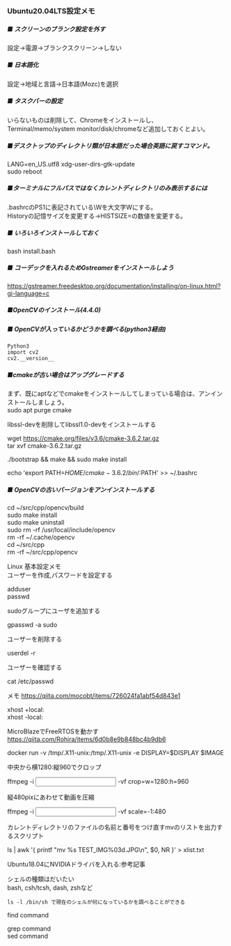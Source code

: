 ### Ubuntu20.04LTS設定メモ  
##### ■ スクリーンのブランク設定を外す  
設定→電源→ブランクスクリーン→しない  
  
##### ■ 日本語化  
設定→地域と言語→日本語(Mozc)を選択  
  
##### ■ タスクバーの設定  
いらないものは削除して、Chromeをインストールし、  
Terminal/memo/system monitor/disk/chromeなど追加しておくとよい。  
  
##### ■デスクトップのディレクトリ類が日本語だった場合英語に戻すコマンド。  
LANG=en_US.utf8 xdg-user-dirs-gtk-update  
sudo reboot  
  
##### ■ターミナルにフルパスではなくカレントディレクトリのみ表示するには  
.bashrcのPS1に表記されている\Wを大文字Wにする。  
Historyの記憶サイズを変更する→HISTSIZE=の数値を変更する。  
  
##### ■ いろいろインストールしておく  
bash install.bash  
  
##### ■ コーデックを入れるためGstreamerをインストールしよう  
  
https://gstreamer.freedesktop.org/documentation/installing/on-linux.html?gi-language=c  
  
##### ■OpenCVのインストール(4.4.0)  
  
##### ■ OpenCVが入っているかどうかを調べる(python3経由)  
```
Python3  
import cv2  
cv2.__version__  
```
  
##### ■cmakeが古い場合はアップグレードする  
  
まず、既にaptなどでcmakeをインストールしてしまっている場合は、アンインストールしましょう。  
sudo apt purge cmake  
  
libssl-devを削除してlibssl1.0-devをインストールする  
  
wget https://cmake.org/files/v3.6/cmake-3.6.2.tar.gz  
tar xvf cmake-3.6.2.tar.gz  
  
./bootstrap && make && sudo make install  
  
echo 'export PATH=$HOME/cmake-3.6.2/bin/:$PATH' >> ~/.bashrc  
  
##### ■ OpenCVの古いバージョンをアンインストールする  
  
cd ~/src/cpp/opencv/build  
sudo make install  
sudo make uninstall  
sudo rm -rf /usr/local/include/opencv  
rm -rf ~/.cache/opencv  
cd ~/src/cpp  
rm -rf ~/src/cpp/opencv  
  
Linux 基本設定メモ  
ユーザーを作成,パスワードを設定する  
  
adduser <user name>  
passwd <user name>  
  
sudoグループにユーザを追加する  
  
gpasswd -a <user name> sudo  
  
ユーザーを削除する  
  
userdel -r <user name>  
  
ユーザーを確認する  
  
cat /etc/passwd  
  
メモ https://qiita.com/mocobt/items/726024fa1abf54d843e1  
  
xhost +local:  
xhost -local:  

MicroBlazeでFreeRTOSを動かす https://qiita.com/Rohira/items/6d0b8e9b848bc4b9db6  
  
docker run -v /tmp/.X11-unix:/tmp/.X11-unix -e DISPLAY=$DISPLAY $IMAGE  
  
中央から横1280:縦960でクロップ  
  
ffmpeg -i <input> -vf crop=w=1280:h=960 <output>  
  
縦480pixにあわせて動画を圧縮  
  
ffmpeg -i <input> -vf scale=-1:480 <output>  
  
カレントディレクトリのファイルの名前と番号をつけ直すmvのリストを出力するスクリプト  
  
ls | awk '{ printf "mv %s TEST_IMG%03d.JPG\n", $0, NR }' > xlist.txt  
  
Ubuntu18.04にNVIDIAドライバを入れる:参考記事  
  
シェルの種類はだいたい  
bash, csh/tcsh, dash, zshなど  
  
    ls -l /bin/sh で現在のシェルが何になっているかを調べることができる  
  
find command  
  
grep command  
sed command  

